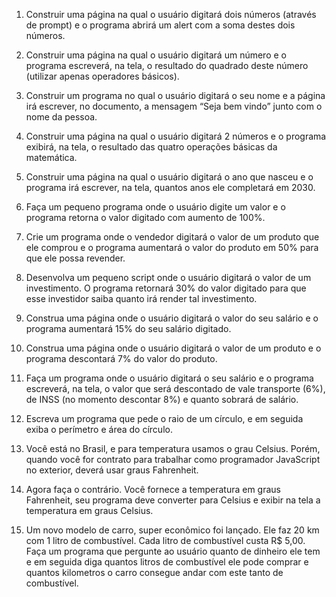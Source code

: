 1. Construir uma página na qual o usuário digitará dois números (através de prompt) e o programa abrirá um alert com a soma 
destes dois números.

2. Construir uma página na qual o usuário digitará um número e o programa escreverá, na tela, o resultado do quadrado deste 
número (utilizar apenas operadores básicos).

3. Construir um programa no qual o usuário digitará o seu nome e a página irá escrever, no documento, a mensagem “Seja bem vindo” junto com o nome da pessoa.

4. Construir uma página na qual o usuário digitará 2 números e o programa exibirá, na tela, o resultado das quatro operações 
básicas da matemática.


5. Construir uma página na qual o usuário digitará o ano que nasceu e o programa irá escrever, na tela, quantos anos ele 
completará em 2030.

1. Faça um pequeno programa onde o usuário digite um valor e o programa retorna o valor digitado com aumento de 100%.

2. Crie um programa onde o vendedor digitará o valor de um produto que ele comprou e o programa aumentará o valor do produto 
em 50% para que ele possa revender.

3. Desenvolva um pequeno script onde o usuário digitará o valor de um investimento. O programa retornará 30% do valor digitado 
para que esse investidor saiba quanto irá render tal investimento.

4. Construa uma página onde o usuário digitará o valor do seu salário e o programa aumentará 15% do seu salário digitado.

5. Construa uma página onde o usuário digitará o valor de um produto e o programa descontará 7% do valor do produto.

6. Faça um programa onde o usuário digitará o seu salário e o programa escreverá, na tela, o valor que será descontado de vale transporte (6%), de INSS (no momento descontar 8%) e quanto sobrará de salário. 


01. Escreva um programa que pede o raio de um círculo, e em seguida exiba
o perímetro e área do círculo.

02. Você está no Brasil, e para temperatura usamos o grau Celsius.
Porém, quando você for contrato para trabalhar como programador JavaScript 
no exterior, deverá usar graus Fahrenheit.

03. Agora faça o contrário. Você fornece a temperatura em graus Fahrenheit,
seu programa deve converter para Celsius e exibir na tela a temperatura em 
graus Celsius.

04. Um novo modelo de carro, super econômico foi lançado.
Ele faz 20 km com 1 litro de combustível.
Cada litro de combustível custa R$ 5,00.
Faça um programa que pergunte ao usuário quanto de dinheiro ele tem e em
seguida diga quantos litros de combustível ele pode comprar e quantos 
kilometros o carro consegue andar com este tanto de combustível.
